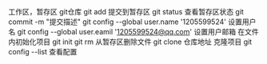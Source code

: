 工作区，暂存区 git仓库
git add 提交到暂存区
git status 查看暂存区状态
git commit -m "提交描述"
git config --global user.name '1205599524' 设置用户名
git config --global user.eamil '1205599524@qq.com' 设置用户邮箱
在文件内初始化项目 git init
git rm 从暂存区删除文件
git clone 仓库地址 克隆项目
git config --list 查看配置